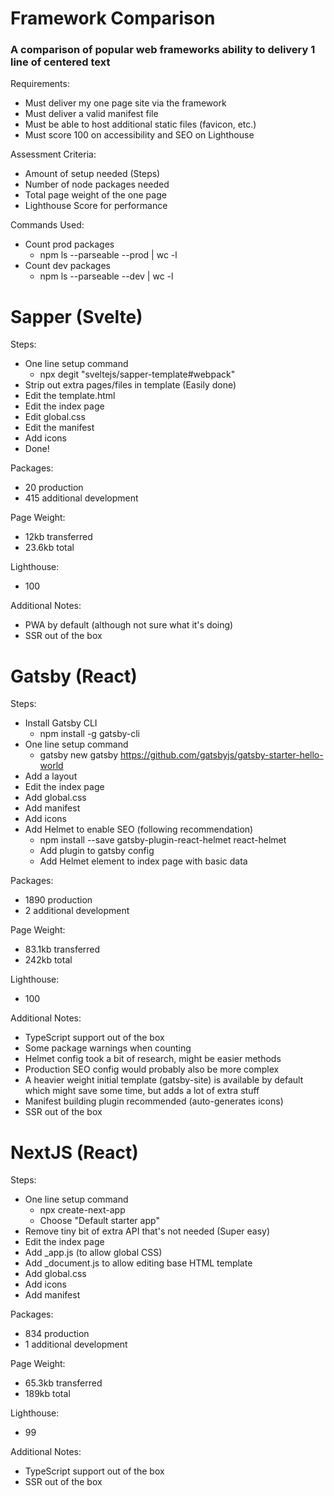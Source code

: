 # Framework Comparison

### A comparison of popular web frameworks ability to delivery 1 line of centered text

Requirements:

- Must deliver my one page site via the framework
- Must deliver a valid manifest file
- Must be able to host additional static files (favicon, etc.)
- Must score 100 on accessibility and SEO on Lighthouse

Assessment Criteria:

- Amount of setup needed (Steps)
- Number of node packages needed
- Total page weight of the one page
- Lighthouse Score for performance

Commands Used:

- Count prod packages
    - npm ls --parseable --prod | wc -l
- Count dev packages
    - npm ls --parseable --dev | wc -l

# Sapper (Svelte)

Steps:

- One line setup command
    - npx degit "sveltejs/sapper-template#webpack"
- Strip out extra pages/files in template (Easily done)
- Edit the template.html
- Edit the index page
- Edit global.css
- Edit the manifest
- Add icons
- Done!

Packages:

- 20 production
- 415 additional development

Page Weight:

- 12kb transferred
- 23.6kb total

Lighthouse:

- 100

Additional Notes:

- PWA by default (although not sure what it's doing)
- SSR out of the box

# Gatsby (React)

Steps:

- Install Gatsby CLI
    - npm install -g gatsby-cli
- One line setup command
    - gatsby new gatsby https://github.com/gatsbyjs/gatsby-starter-hello-world
- Add a layout
- Edit the index page
- Add global.css
- Add manifest
- Add icons
- Add Helmet to enable SEO (following recommendation)
    - npm install --save gatsby-plugin-react-helmet react-helmet
    - Add plugin to gatsby config
    - Add Helmet element to index page with basic data

Packages:

- 1890 production
- 2 additional development

Page Weight:

- 83.1kb transferred
- 242kb total

Lighthouse:

- 100

Additional Notes:

- TypeScript support out of the box
- Some package warnings when counting
- Helmet config took a bit of research, might be easier methods
- Production SEO config would probably also be more complex
- A heavier weight initial template (gatsby-site) is available by default which might save some time, but adds a lot of extra stuff
- Manifest building plugin recommended (auto-generates icons)
- SSR out of the box

# NextJS (React)

Steps:

- One line setup command
    - npx create-next-app
    - Choose "Default starter app"
- Remove tiny bit of extra API that's not needed (Super easy)
- Edit the index page
- Add _app.js (to allow global CSS)
- Add _document.js to allow editing base HTML template
- Add global.css
- Add icons
- Add manifest

Packages:

- 834 production
- 1 additional development

Page Weight:

- 65.3kb transferred
- 189kb total

Lighthouse:

- 99

Additional Notes:

- TypeScript support out of the box
- SSR out of the box